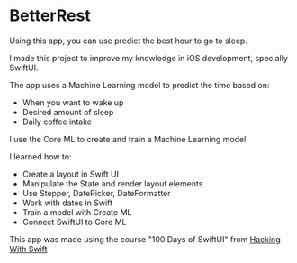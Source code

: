 #  BetterRest

Using this app, you can use predict the best hour to go to sleep.

I made this project to improve my knowledge in iOS development, specially SwiftUI.

The app uses a Machine Learning model to predict the time based on:

- When you want to wake up
- Desired amount of sleep
- Daily coffee intake

I use the Core ML to create and train a Machine Learning model 

I learned how to:

- Create a layout in Swift UI
- Manipulate the State and render layout elements
- Use Stepper, DatePicker, DateFormatter
- Work with dates in Swift
- Train a model with Create ML
- Connect SwiftUI to Core ML

This app was made using the course "100 Days of SwiftUI" from [Hacking With Swift](https://www.hackingwithswift.com/100/swiftui/)
